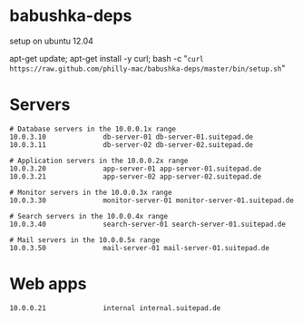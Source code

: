 babushka-deps
=============

setup on ubuntu 12.04

apt-get update; apt-get install -y curl; bash -c "`curl https://raw.github.com/philly-mac/babushka-deps/master/bin/setup.sh`"


# Servers

````
# Database servers in the 10.0.0.1x range
10.0.3.10              db-server-01 db-server-01.suitepad.de
10.0.3.11              db-server-02 db-server-02.suitepad.de

# Application servers in the 10.0.0.2x range
10.0.3.20              app-server-01 app-server-01.suitepad.de
10.0.3.21              app-server-02 app-server-02.suitepad.de

# Monitor servers in the 10.0.0.3x range
10.0.3.30              monitor-server-01 monitor-server-01.suitepad.de

# Search servers in the 10.0.0.4x range
10.0.3.40              search-server-01 search-server-01.suitepad.de

# Mail servers in the 10.0.0.5x range
10.0.3.50              mail-server-01 mail-server-01.suitepad.de
````

# Web apps

````
10.0.0.21              internal internal.suitepad.de
````